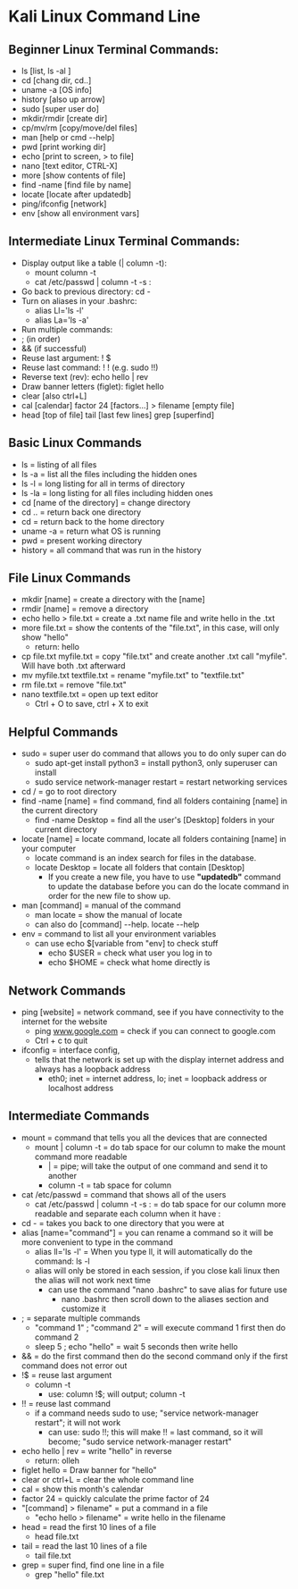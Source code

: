 # Kali Linux Command Line

<h2>Beginner Linux Terminal Commands:</h2>

- ls [list, ls -al ]
- cd [chang dir, cd..]
- uname -a [OS info]
- history [also up arrow]
- sudo [super user do]
- mkdir/rmdir [create dir]
- cp/mv/rm [copy/move/del files]
- man [help or cmd --help]
- pwd [print working dir]
- echo [print to screen, > to file]
- nano [text editor, CTRL-X]
- more [show contents of file]
- find -name [find file by name]
- locate [locate after updatedb]
- ping/ifconfig [network]
- env [show all environment vars]

<h2>Intermediate Linux Terminal Commands:</h2>

- Display output like a table (| column -t):
  - mount column -t
  - cat /etc/passwd | column -t -s :
- Go back to previous directory: cd -
- Turn on aliases in your .bashrc:
  -  alias Ll='ls -l'
  -  alias La='ls -a'
-  Run multiple commands:
  -  ; (in order)
  -  && (if successful)
-  Reuse last argument: ! $
-  Reuse last command: ! ! (e.g. sudo !!)
-  Reverse text (rev): echo hello | rev
-  Draw banner letters (figlet): figlet hello
-  clear [also ctrl+L]
-  cal [calendar] factor 24 [factors...] > filename [empty file]
-  head [top of file] tail [last few lines] grep [superfind]


<h2></h2>

<h2>Basic Linux Commands</h2>

- ls = listing of all files
- ls -a = list all the files including the hidden ones
- ls -l = long listing for all in terms of directory
- ls -la = long listing for all files including hidden ones
- cd [name of the directory] = change directory
- cd .. = return back one directory
- cd = return back to the home directory
- uname -a = return what OS is running
- pwd = present working directory
- history = all command that was run in the history

<h2></h2>

<h2>File Linux Commands</h2>

- mkdir [name] = create a directory with the [name]
- rmdir [name] = remove a directory
- echo hello > file.txt = create a .txt name file and write hello in the .txt
- more file.txt = show the contents of the "file.txt", in this case, will only show "hello"
  - return: hello
- cp file.txt myfile.txt = copy "file.txt" and create another .txt call "myfile". Will have both .txt afterward
- mv myfile.txt textfile.txt = rename "myfile.txt" to "textfile.txt"
- rm file.txt = remove "file.txt"
- nano textfile.txt = open up text editor
  - Ctrl + O to save, ctrl + X to exit

<h2></h2>

<h2>Helpful Commands</h2>

- sudo = super user do command that allows you to do only super can do
  - sudo apt-get install python3 = install python3, only superuser can install
  - sudo service network-manager restart = restart networking services
- cd / = go to root directory
- find -name [name] = find command, find all folders containing [name] in the current directory
  - find -name Desktop = find all the user's [Desktop] folders in your current directory
- locate [name] = locate command, locate all folders containing [name] in your computer
  - locate command is an index search for files in the database. 
  - locate Desktop = locate all folders that contain [Desktop]
    - If you create a new file, you have to use **"updatedb"** command to update the database before you can do the locate command in order for the new file to show up.
- man [command] = manual of the command
  - man locate = show the manual of locate
  - can also do [command] --help. locate --help
- env = command to list all your environment variables
  - can use echo $[variable from "env] to check stuff
    - echo $USER = check what user you log in to
    - echo $HOME = check what home directly is

<h2>Network Commands</h2>

- ping [website] = network command, see if you have connectivity to the internet for the website
  - ping www.google.com = check if you can connect to google.com
  - Ctrl + c to quit
- ifconfig = interface config,
  - tells that the network is set up with the display internet address and always has a loopback address
    - eth0; inet = internet address, lo; inet = loopback address or localhost address

<h2></h2>

<h2>Intermediate Commands</h2>
  
- mount = command that tells you all the devices that are connected
  - mount | column -t = do tab space for our column to make the mount command more readable
    - | = pipe; will take the output of one command and send it to another
    - column -t = tab space for column
- cat /etc/passwd = command that shows all of the users 
  - cat /etc/passwd | column -t -s : = do tab space for our column more readable and separate each column when it have :
- cd - = takes you back to one directory that you were at
- alias [name="command"] = you can rename a command so it will be more convenient to type in the command
  - alias ll='ls -l' = When you type ll, it will automatically do the command: ls -l
  - alias will only be stored in each session, if you close kali linux then the alias will not work next time
    - can use the command "nano .bashrc" to save alias for future use
      - nano .bashrc then scroll down to the aliases section and customize it
- ; = separate multiple commands
  - "command 1" ; "command 2" = will execute command 1 first then do command 2
  - sleep 5 ; echo "hello" = wait 5 seconds then write hello
- && = do the first command then do the second command only if the first command does not error out
- !$ = reuse last argument
  - column -t
    - use: column !$; will output; column -t
- !! = reuse last command
  - if a command needs sudo to use; "service network-manager restart"; it will not work
    - can use: sudo !!; this will make !! = last command, so it will become; "sudo service network-manager restart"
- echo hello | rev = write "hello" in reverse
  - return: olleh
- figlet hello = Draw banner for "hello"
- clear or ctrl+L = clear the whole command line
- cal = show this month's calendar
- factor 24 = quickly calculate the prime factor of 24
- "[command] > filename" = put a command in a file
  - "echo hello > filename" = write hello in the filename
- head = read the first 10 lines of a file
  - head file.txt
- tail = read the last 10 lines of a file
  - tail file.txt
- grep = super find, find one line in a file
  - grep "hello" file.txt
